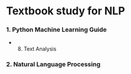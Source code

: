 # Textbook study for NLP

### 1. Python Machine Learning Guide  
- 08. Text Analysis

### 2. Natural Language Processing  
